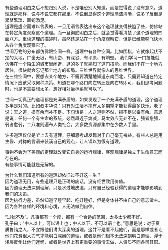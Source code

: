 
有些道理明白之后不想跟别人说，不是唯恐别人知道，而是觉得说了没有意义。道理就是那样，说与不说它都在那里。不说倒显得这个道理简洁清晰，说多了反倒是累赘繁琐、画蛇添足。  
道理是虚空而难以言表的，一旦用语言表达出来这个道理就变得狭隘了些，仿佛站在特定角度观察这个道理。而一旦彻底明白之后，就会觉得看清楚了这个道理的四面八方。重读道理的描述时，虽然还是站在一个角度观察它，但是已经能够飞快地从各个角度观察它了。    
世间万物的分布都仿佛跟空间一样。道理中有各种空间。比如围棋，它就像起伏不定的大地，广袤无垠，有山峦、有深谷、有平原、有峭壁。 
我们学习一门技能就仿佛在一个陌生的城市里闲逛，逛的多了就熟知了这门技能。而我们不在一个地方居住，很快就会忘记那个地方的布局。三维世界就像人的思维世界。  
在三维空间中，要想去某个地方，不需要清楚地知道东南西北，只需要知道在特定情况下应该采取何种决策、知道在哪个路口向左转还是向右转即可，我们思考问题时，也是不需要想太多，想好相对坐标系就可以了。


世间一切真正的道理都是充满矛盾的，如果发现了一个充满矛盾的道理，这个道理多半是对的。比如叔本华说：只有对生活不抱有太多期望才能获得最多快乐。老子说：天之道，损有余而补不足。下句话是：人之道则不然，损不足以奉有余。意思是说：任何一个有生命的系统，必然趋近于熵减，马太效应无处不在，强者愈强，弱者愈弱，二八准则遍布人类社会，大多数资源都集中在少数人手里。


许多道理仅仅是听上去有道理，仔细思考却发现对于自己毫无裨益。有些人总是用生僻、对称的言语来装潢自己的观点，让人误以为很有道理。

事物不会为了美观的定理就改变它自身的运行规律，客观规律是独立于生命意志而存在的。  
有些事情可能就是无解的。


为什么我们知道所有的道理却依旧过不好这一生？  
因为道理无用，有些道理只是正确的废话，没有经世致用价值。  
因为道理无法深刻理解，只是水过地皮湿，只有自己经验获得的道理才能够影响到我们的决策。  
因为执行力差，虽然知道早睡早起、吃好睡好，但是身体并不由自己的意志做主。因为各种各样的环境和心境，人无法做到自律。  

“过犹不及”。凡事都有一个度，都有一个合适的范围，太多太少都不好。  
孔子曰：“中人以上，可以语上也；中人以下，不可以语上也。”意思是说：对于资质鲁钝之人，不宜跟他们讲太深奥的道理。这并不是看不起他们，而是那样或者让他们花费很大力气才能明白深奥的道理，或者是他们根本无法深刻明白道理、浮于浅层反倒让他们迷惘，或者是世界上有更重要的事情去做、人资质不同各司其职。
